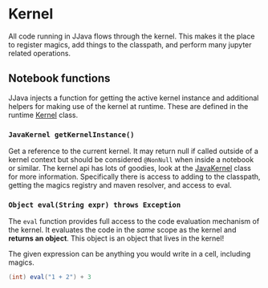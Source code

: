 # Kernel

All code running in JJava flows through the kernel. This makes it the place to register magics, add things to the classpath, and perform many jupyter related operations.

## Notebook functions

JJava injects a function for getting the active kernel instance and additional helpers for making use of the kernel at runtime. These are defined in the runtime [Kernel](/src/main/java/org/dflib/jjava/runtime/Kernel.java) class.

### `JavaKernel getKernelInstance()`

Get a reference to the current kernel. It may return null if called outside of a kernel context but should be considered `@NonNull` when inside a notebook or similar. The kernel api has lots of goodies, look at the [JavaKernel](/src/main/java/org/dflib/jjava/runtime/Kernel.java) class for more information. Specifically there is access to adding to the classpath, getting the magics registry and maven resolver, and access to eval.

### `Object eval(String expr) throws Exception`

The `eval` function provides full access to the code evaluation mechanism of the kernel. It evaluates the code in the _same_ scope as the kernel and **returns an object**. This object is an object that lives in the kernel!

The given expression can be anything you would write in a cell, including magics.

```java
(int) eval("1 + 2") + 3
```

